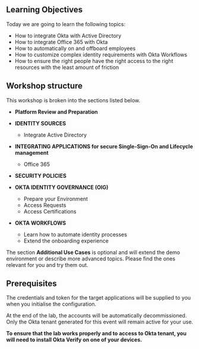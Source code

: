 ## Learning Objectives
Today we are going to learn the following topics: 

- How to integrate Okta with Active Directory
- How to integrate Office 365 with Okta
- How to automatically on and offboard employees
- How to customize complex identity requirements with Okta Workflows
- How to ensure the right people have the right access to the right resources with the least amount of friction

## Workshop structure

This workshop is broken into the sections listed below. 

- **Platform Review and Preparation**

- **IDENTITY SOURCES**
   
    - Integrate Active Directory


- **INTEGRATING APPLICATIONS for secure Single-Sign-On and Lifecycle management**
    
    - Office 365

- **SECURITY POLICIES**

- **OKTA IDENTITY GOVERNANCE (OIG)**
    
    - Prepare your Environment
    - Access Requests
    - Access Certifications


- **OKTA WORKFLOWS**
    
    - Learn how to automate identity processes
    - Extend the onboarding experience


The section **Additional Use Cases** is optional and will extend the demo environment or describe more advanced topics. Please find the ones relevant for you and try them out.

## Prerequisites

The credentials and token for the target applications will be supplied to you when you initialise the configuration.

At the end of the lab, the accounts will be automatically decommissioned. Only the Okta tenant generated for this event will remain active for your use.

**To ensure that the lab works properly and to access to Okta tenant, you will need to install Okta Verify on one of your devices.**


